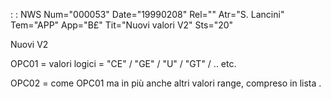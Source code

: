  :  : NWS Num="000053" Date="19990208" Rel="" Atr="S. Lancini" Tem="APP" App="B£" Tit="Nuovi valori V2" Sts="20"

Nuovi V2

OPC01 = valori logici = "CE" / "GE" / "U" / "GT" / .. etc.

OPC02 = come OPC01 ma in più anche altri valori range, compreso in lista .

